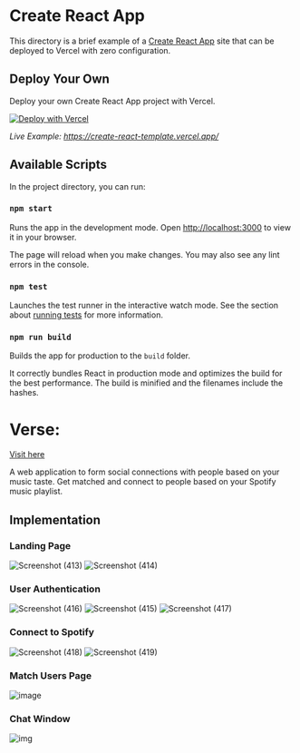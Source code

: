 # Create React App

This directory is a brief example of a [Create React App](https://github.com/facebook/create-react-app) site that can be deployed to Vercel with zero configuration.

## Deploy Your Own

Deploy your own Create React App project with Vercel.

[![Deploy with Vercel](https://vercel.com/button)](https://vercel.com/new/clone?repository-url=https://github.com/vercel/vercel/tree/main/examples/create-react-app&template=create-react-app)

_Live Example: https://create-react-template.vercel.app/_

## Available Scripts

In the project directory, you can run:

### `npm start`

Runs the app in the development mode. Open [http://localhost:3000](http://localhost:3000) to view it in your browser.

The page will reload when you make changes. You may also see any lint errors in the console.

### `npm test`

Launches the test runner in the interactive watch mode. See the section about [running tests](https://facebook.github.io/create-react-app/docs/running-tests) for more information.

### `npm run build`

Builds the app for production to the `build` folder.

It correctly bundles React in production mode and optimizes the build for the best performance. The build is minified and the filenames include the hashes.

# Verse:
[Visit here](https://songerated.vercel.app/)

A web application to form social connections with people based on your music taste.
Get matched and connect to people based on your Spotify music playlist.

## Implementation

### Landing Page

![Screenshot (413)](https://user-images.githubusercontent.com/87931430/179071055-580811a0-e713-4a2d-9c47-16770f87725e.jpg)
![Screenshot (414)](https://user-images.githubusercontent.com/87931430/179071202-cb281659-d59f-49b4-a00f-7c2a77ecc4d0.jpg)

### User Authentication

![Screenshot (416)](https://user-images.githubusercontent.com/87931430/179072507-478a6888-e1fd-4e3d-8134-dfc6628bb8cb.jpg)
![Screenshot (415)](https://user-images.githubusercontent.com/87931430/179072518-e0eab96b-c1fd-4131-ba5b-96271778ee35.jpg)
![Screenshot (417)](https://user-images.githubusercontent.com/87931430/179072515-aedd71dc-deb4-426e-bab4-39073e251722.jpg)

### Connect to Spotify

![Screenshot (418)](https://user-images.githubusercontent.com/87931430/179073793-7d49c07e-aa9e-460e-8b2b-1c74fdcf8ca2.jpg)
![Screenshot (419)](https://user-images.githubusercontent.com/87931430/179073798-d5b9b64f-9b50-4216-83e0-696dc1d1a440.jpg)

### Match Users Page

![image](https://user-images.githubusercontent.com/87931430/179074569-314d8445-670e-4978-8348-f4d4b12fceb2.png)

### Chat Window

![img](https://user-images.githubusercontent.com/87931430/179075522-647a1210-2ac5-46c8-973d-235e0ecf2fdd.jpg)

